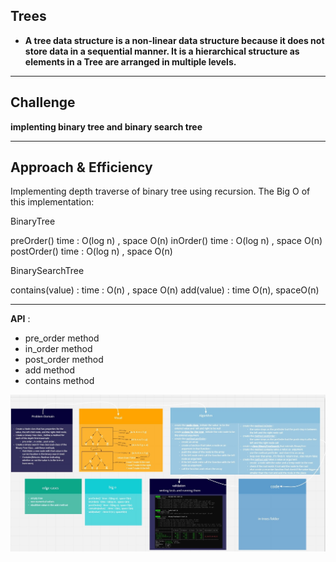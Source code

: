 ## Trees

- **A tree data structure is a non-linear data structure because it does not store data in a sequential manner. It is a hierarchical structure as elements in a Tree are arranged in multiple levels.**

---

## Challenge

**implenting binary tree and binary search tree**

---

## Approach & Efficiency

Implementing depth traverse of binary tree using recursion.
The Big O of this implementation:

BinaryTree

preOrder() time : O(log n) , space O(n)
inOrder() time : O(log n) , space O(n)
postOrder() time : O(log n) , space O(n)

BinarySearchTree

contains(value) : time : O(n) , space O(n)
add(value) : time O(n), spaceO(n)

---

**API** :

- pre_order method
- in_order method
- post_order method
- add method
- contains method

![](whiteBoard.jpg)
